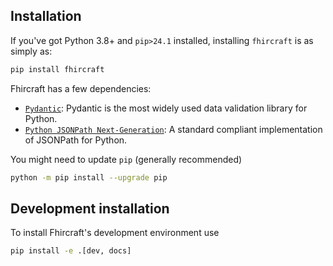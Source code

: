 


## Installation

If you've got Python 3.8+ and `pip>24.1` installed, installing `fhircraft` is as simply as:

```bash
pip install fhircraft
``` 

Fhircraft has a few dependencies:

- [`Pydantic`](https://docs.pydantic.dev/latest/): Pydantic is the most widely used data validation library for Python.
- [`Python JSONPath Next-Generation`](https://github.com/h2non/jsonpath-ng): A standard compliant implementation of JSONPath for Python.

You might need to update `pip` (generally recommended)

```bash
python -m pip install --upgrade pip
```

## Development installation

To install Fhircraft's development environment use 

```bash
pip install -e .[dev, docs]
```  
